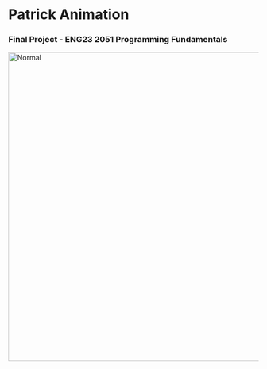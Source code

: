 <h1> Patrick Animation </h1>
<h3> Final Project - ENG23 2051 Programming Fundamentals </h3>
<img width="622" height="623" alt="Normal" src="https://github.com/user-attachments/assets/b8460ca6-0a99-4e42-9784-e35539e65b11" />
